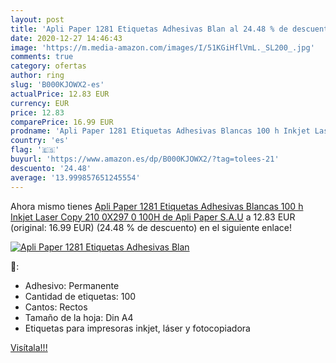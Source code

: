 ```yaml
---
layout: post
title: 'Apli Paper 1281 Etiquetas Adhesivas Blan al 24.48 % de descuento'
date: 2020-12-27 14:46:43
image: 'https://m.media-amazon.com/images/I/51KGiHflVmL._SL200_.jpg'
comments: true
category: ofertas
author: ring
slug: 'B000KJOWX2-es'
actualPrice: 12.83 EUR
currency: EUR
price: 12.83
comparePrice: 16.99 EUR
prodname: 'Apli Paper 1281 Etiquetas Adhesivas Blancas 100 h Inkjet Laser Copy 210 0X297 0 100H de Apli Paper S.A.U'
country: 'es'
flag: '🇪🇸'
buyurl: 'https://www.amazon.es/dp/B000KJOWX2/?tag=tolees-21'
descuento: '24.48'
average: '13.999857651245554'
---
```


Ahora mismo tienes [Apli Paper 1281 Etiquetas Adhesivas Blancas 100 h Inkjet Laser Copy 210 0X297 0 100H de Apli Paper S.A.U](https://www.amazon.es/dp/B000KJOWX2/?tag=tolees-21) a 12.83 EUR (original: 16.99 EUR) (24.48 %  de descuento) en el siguiente enlace!

[![Apli Paper 1281 Etiquetas Adhesivas Blan](https://m.media-amazon.com/images/I/51KGiHflVmL._SL200_.jpg)](https://www.amazon.es/dp/B000KJOWX2/?tag=tolees-21)

🔎:

- Adhesivo: Permanente
- Cantidad de etiquetas: 100
- Cantos: Rectos
- Tamaño de la hoja: Din A4
- Etiquetas para impresoras inkjet, láser y fotocopiadora

[Visítala!!!](https://www.amazon.es/dp/B000KJOWX2/?tag=tolees-21)
